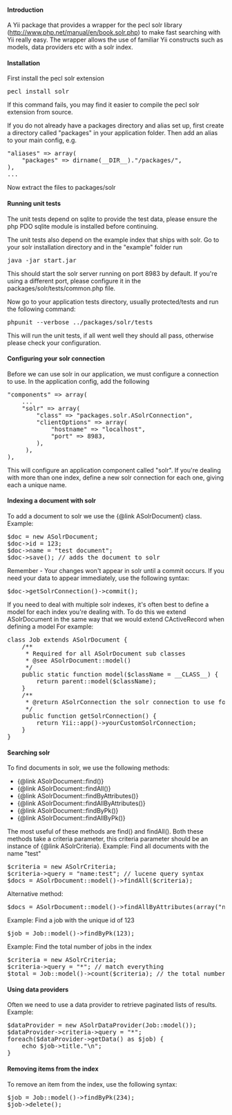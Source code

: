 #### Introduction

A Yii package that provides a wrapper for the pecl solr library (http://www.php.net/manual/en/book.solr.php) to make fast searching with Yii really easy.
The wrapper allows the use of familiar Yii constructs such as models, data providers etc with a solr index.

#### Installation

First install the pecl solr extension
<pre>
pecl install solr
</pre>
If this command fails, you may find it easier to compile the pecl solr extension from source.


If you do not already have a packages directory and alias set up, first create a directory called "packages" in your application folder.
Then add an alias to your main config, e.g.
<pre>
"aliases" => array(
	"packages" => dirname(__DIR__)."/packages/",
),
...
</pre>

Now extract the files to packages/solr

#### Running unit tests

The unit tests depend on sqlite to provide the test data, please ensure the php PDO sqlite module is installed before continuing.

The unit tests also depend on the example index that ships with solr.
Go to your solr installation directory and in the "example" folder run
<pre>
java -jar start.jar
</pre>
This should start the solr server running on port 8983 by default. If you're using a different port, please configure it in the packages/solr/tests/common.php file.

Now go to your application tests directory, usually protected/tests and run the following command:

<pre>
phpunit --verbose ../packages/solr/tests
</pre>

This will run the unit tests, if all went well they should all pass, otherwise please check your configuration.

#### Configuring your solr connection

Before we can use solr in our application, we must configure a connection to use.
In the application config, add the following
<pre>
"components" => array(
	...
	"solr" => array(
	 	"class" => "packages.solr.ASolrConnection",
	 	"clientOptions" => array(
	 		"hostname" => "localhost",
	 		"port" => 8983,
	 	),
	 ),
),
</pre>

This will configure an application component called "solr".
If you're dealing with more than one index, define a new solr connection for each one, giving each a unique name.


#### Indexing a document with solr


To add a document to solr we use the {@link ASolrDocument} class.
Example:
<pre>
$doc = new ASolrDocument;
$doc->id = 123;
$doc->name = "test document";
$doc->save(); // adds the document to solr
</pre>
Remember - Your changes won't appear in solr until a commit occurs.
If you need your data to appear immediately, use the following syntax:
<pre>
$doc->getSolrConnection()->commit();
</pre>
If you need to deal with multiple solr indexes, it's often best to define a model for
each index you're dealing with. To do this we extend ASolrDocument in the same way that we would extend CActiveRecord when defining a model
For example:
<pre>
class Job extends ASolrDocument {
	/**
	 * Required for all ASolrDocument sub classes
	 * @see ASolrDocument::model()
	 */
	public static function model($className = __CLASS__) {
		return parent::model($className);
	}
	/**
	 * @return ASolrConnection the solr connection to use for this model
	 */
	public function getSolrConnection() {
		return Yii::app()->yourCustomSolrConnection;
	}
}
</pre>

#### Searching solr

To find documents in solr, we use the following methods:
<ul>
	<li>{@link ASolrDocument::find()}</li>
	<li>{@link ASolrDocument::findAll()}</li>
	<li>{@link ASolrDocument::findByAttributes()}</li>
	<li>{@link ASolrDocument::findAllByAttributes()}</li>
	<li>{@link ASolrDocument::findByPk()}</li>
	<li>{@link ASolrDocument::findAllByPk()}</li>
</ul>

The most useful of these methods are find() and findAll(). Both these methods take a criteria parameter, this criteria parameter should be an instance of {@link ASolrCriteria}.
Example: Find all documents with the name "test"
<pre>
$criteria = new ASolrCriteria;
$criteria->query = "name:test"; // lucene query syntax
$docs = ASolrDocument::model()->findAll($criteria);
</pre>
Alternative method:
<pre>
$docs = ASolrDocument::model()->findAllByAttributes(array("name" => "test"));
</pre>


Example: Find a job with the unique id of 123
<pre>
$job = Job::model()->findByPk(123);
</pre>
Example: Find the total number of jobs in the index
<pre>
$criteria = new ASolrCriteria;
$criteria->query = "*"; // match everything
$total = Job::model()->count($criteria); // the total number of jobs in the index
</pre>

#### Using data providers

Often we need to use a data provider to retrieve paginated lists of results.
Example:
<pre>
$dataProvider = new ASolrDataProvider(Job::model());
$dataProvider->criteria->query = "*";
foreach($dataProvider->getData() as $job) {
	echo $job->title."\n";
}
</pre>


#### Removing items from the index
To remove an item from the index, use the following syntax:
<pre>
$job = Job::model()->findByPk(234);
$job->delete();
</pre>